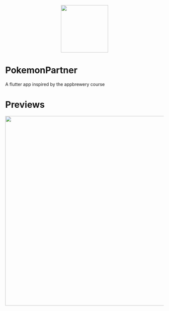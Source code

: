 <p align="center"><img width="150" height="150" src="https://res.cloudinary.com/dvm6sgg1h/image/upload/v1606955764/pokemon/dohmivtstr4dolbxdmta.png"></p>

# PokemonPartner

A flutter app inspired by the appbrewery course

# Previews

<p align="center"><img width="900" height="600" src="https://res.cloudinary.com/dvm6sgg1h/image/upload/v1606955952/pokemon/nuqpziteqhj2zra1w8t1.jpg"></p>
